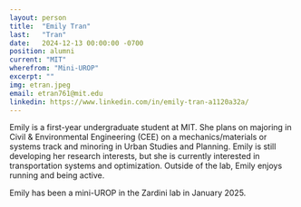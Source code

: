 ```yaml
---
layout: person
title:  "Emily Tran"
last:   "Tran"
date:   2024-12-13 00:00:00 -0700
position: alumni
current: "MIT"
wherefrom: "Mini-UROP"
excerpt: ""
img: etran.jpeg
email: etran761@mit.edu
linkedin: https://www.linkedin.com/in/emily-tran-a1120a32a/
---
```


Emily is a first-year undergraduate student at MIT. She plans on majoring in Civil & Environmental Engineering (CEE) on a mechanics/materials or systems track and minoring in Urban Studies and Planning. Emily is still developing her research interests, but she is currently interested in transportation systems and optimization. Outside of the lab, Emily enjoys running and being active.

Emily has been a mini-UROP in the Zardini lab in January 2025.